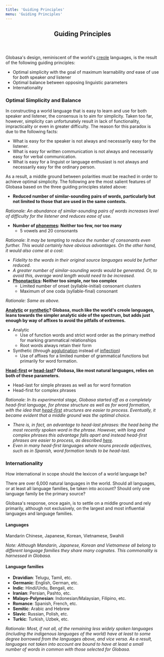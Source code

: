 ```yaml
---
title: 'Guiding Principles'
menu: 'Guiding Principles'
---
```


<header>
<h2>Guiding Principles</h2>
</header>

Globasa's design, reminiscent of the world's [creole](https://en.wikipedia.org/wiki/Creole_language) languages, is the result of the following guiding principles:

* Optimal simplicity with the goal of maximum learnability _and_ ease of use for _both_ speaker _and_ listener
* Optimal balance between opposing linguistic parameters
* Internationality 

### Optimal Simplicity and Balance
In constructing a world language that is easy to learn and use for both speaker and listener, the consensus is to aim for simplicity. Taken too far, however, simplicity can unfortunately result in lack of functionality, impracticality or even in greater difficulty. The reason for this paradox is due to the following facts:

* What is easy for the speaker is not always and necessarily easy for the listener.
* What is easy for written communication is not always and necessarily easy for verbal communication.
* What is easy for a linguist or language enthusiast is not always and necessarily easy for the ordinary person.

As a result, a middle ground between polarities must be reached in order to achieve optimal simplicity. The following are the most salient features of Globasa based on the three guiding principles stated above:

* **Reduced number of similar-sounding pairs of words, particularly but not limited to those that are used in the same contexts.**

_Rationale: An abundance of similar-sounding pairs of words increases level of difficulty for the listener and reduces ease of use._

* **Number of [phonemes](https://en.wikipedia.org/wiki/Phoneme): Neither too few, nor too many**
     * 5 vowels and 20 consonants

_Rationale: It may be tempting to reduce the number of consonants even further. This would certainly have obvious advantages. On the other hand, it would also come at a cost:_

* _Fidelity to the words in their original source languages would be further reduced._
* _A greater number of similar-sounding words would be generated. Or, to avoid this, average word length would need to be increased._
* **[Phonotactics](https://en.wikipedia.org/wiki/Phonotactics): Neither too simple, nor too complex**
	* Limited number of onset (syllable-initial) consonant clusters
	* Maximum of one coda (syllable-final) consonant 

_Rationale: Same as above._

**[Analytic](https://en.wikipedia.org/wiki/Analytic_language) or [synthetic](https://en.wikipedia.org/wiki/Synthetic_language)? Globasa, much like the world's creole languages, leans towards the simpler analytic side of the spectrum, but adds just enough by way of affixes to avoid the pitfalls of extremes.**
* Analytic
     * Use of function words and strict word order as the primary method for marking grammatical relationships
     * Root words always retain their form
* Synthetic (through [agglutination](https://en.wikipedia.org/wiki/Agglutinative_language) instead of [inflection](https://en.wikipedia.org/wiki/Fusional_language))
     * Use of affixes for a limited number of grammatical functions but primarily for word formation. 

**[Head-first](https://en.wikipedia.org/wiki/Head-directionality_parameter) or [head-last](https://en.wikipedia.org/wiki/Head-directionality_parameter)? Globasa, like most natural languages, relies on both of these parameters.**
* Head-last for simple phrases as well as for word formation
* Head-first for complex phrases

_Rationale: In its experimental stage, Globasa started off as a completely head-first language, for phrase structure as well as for word formation, with the idea that [head-first](http://wayback.cecm.sfu.ca/~thalie/PhD/node36.html) structures are easier to process. Eventually, it became evident that a middle ground was the optimal choice._

* _There is, in fact, an advantage to head-last phrases: the head being the most recently spoken word in the phrase. However, with long and complex phrases this advantage falls apart and instead head-first phrases are easier to process, as described [here](http://wayback.cecm.sfu.ca/~thalie/PhD/node36.html)._
* _Even in many head-first languages where nouns precede adjectives, such as in Spanish, word formation tends to be head-last._

### Internationality
How international in scope should the lexicon of a world language be?

There are over 6,000 natural languages in the world. Should all languages, or at least all language families, be taken into account? Should only one language family be the primary source?

Globasa's response, once again, is to settle on a middle ground and rely primarily, although not exclusively, on the largest and most influential languages and language families.

#### Languages
Mandarin Chinese, Japanese, Korean, Vietnamese, Swahili 

_Note: Although Mandarin, Japanese, Korean and Vietnamese all belong to different language families they share many cognates. This commonality is harnessed in Globasa._

#### Language families
* **Dravidian**: Telugu, Tamil, etc.
* **Germanic**: English, German, etc.
* **Indic**: Hindi/Urdu, Bengali, etc.  
* **Iranian**: Persian, Pashto, etc. 
* **Malayo-Polynesian**: Indonesian/Malaysian, Filipino, etc.
* **Romance**: Spanish, French, etc.
* **Semitic**: Arabic and Hebrew
* **Slavic**: Russian, Polish, etc.
* **Turkic**: Turkish, Uzbek, etc.

_Rationale: Most, if not all, of the remaining less widely spoken languages (including the indigenous languages of the world) have at least to some degree borrowed from the languages above, and vice versa. As a result, languages not taken into account are bound to have at least a small number of words in common with those selected for Globasa._
